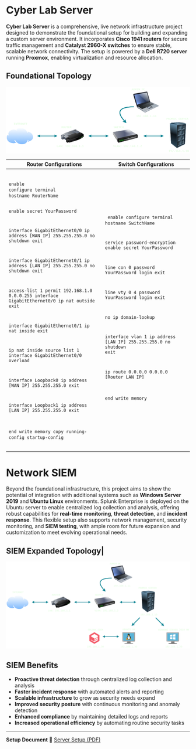 # **Cyber Lab Server**

**Cyber Lab Server** is a comprehensive, live network infrastructure project designed to demonstrate the foundational setup for building and expanding a custom server environment. It incorporates **Cisco 1941 routers** for secure traffic management and **Catalyst 2960-X switches** to ensure stable, scalable network connectivity. The setup is powered by a **Dell R720 server** running **Proxmox**, enabling virtualization and resource allocation.

## **Foundational Topology**

![Foundational Topology](Topologies/Foundationl%20Topology.png)

<table>
  <thead>
    <tr>
      <th>Router Configurations</th>
      <th>Switch Configurations</th>
    </tr>
  </thead>
  <tbody>
    <tr>
      <td>
        <pre><code>
enable
configure terminal
hostname RouterName

enable secret YourPassword

interface GigabitEthernet0/0
ip address [WAN IP] 255.255.255.0
no shutdown
exit

interface GigabitEthernet0/1
ip address [LAN IP] 255.255.255.0
no shutdown
exit

access-list 1 permit 192.168.1.0 0.0.0.255
interface GigabitEthernet0/0
ip nat outside
exit

interface GigabitEthernet0/1
ip nat inside
exit

ip nat inside source list 1 interface GigabitEthernet0/0 overload

interface Loopback0
ip address [WAN IP] 255.255.255.0
exit

interface Loopback1
ip address [LAN IP] 255.255.255.0
exit

end
write memory
copy running-config startup-config
        </code></pre>
      </td>
      <td>
        <pre><code>
enable
configure terminal
hostname SwitchName                                                                                                                                                                                                                              

service password-encryption
enable secret YourPassword

line con 0
password YourPassword
login
exit

line vty 0 4
password YourPassword
login
exit

no ip domain-lookup

interface vlan 1
ip address [LAN IP] 255.255.255.0
no shutdown
exit

ip route 0.0.0.0 0.0.0.0 [Router LAN IP]

end
write memory
        </code></pre>
      </td>
    </tr>
  </tbody>
</table>

# **Network SIEM**

Beyond the foundational infrastructure, this project aims to show the potential of integration with additional systems such as **Windows Server 2019** and **Ubuntu Linux** environments. Splunk Enterprise is deployed on the Ubuntu server to enable centralized log collection and analysis, offering robust capabilities for **real-time monitoring**, **threat detection**, and **incident response**. This flexible setup also supports network management, security monitoring, and **SIEM testing**, with ample room for future expansion and customization to meet evolving operational needs.

## SIEM Expanded Topology|

![Extended Topology](Topologies/Extended%20Topology.png)

## **SIEM Benefits**
- **Proactive threat detection** through centralized log collection and analysis  
- **Faster incident response** with automated alerts and reporting  
- **Scalable infrastructure** to grow as security needs expand  
- **Improved security posture** with continuous monitoring and anomaly detection  
- **Enhanced compliance** by maintaining detailed logs and reports  
- **Increased operational efficiency** by automating routine security tasks

---

**Setup Document** 
📄 [Server Setup (PDF)](./Server%20Setup.pdf)

